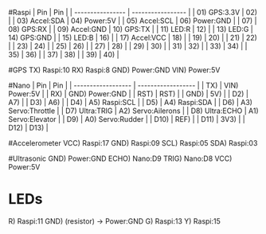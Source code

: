 #Raspi
| Pin              | Pin               |
| ---------------- | ----------------- |
| 01) GPS:3.3V     | 02)               |
| 03) Accel:SDA    | 04) Power:5V      |
| 05) Accel:SCL    | 06) Power:GND     |
| 07)              | 08) GPS:RX        |
| 09) Accel:GND    | 10) GPS:TX        |
| 11) LED:R        | 12)               |
| 13) LED:G        | 14) GPS:GND       |
| 15) LED:B        | 16)               |
| 17) Accel:VCC    | 18)               |
| 19)              | 20)               |
| 21)              | 22)               |
| 23)              | 24)               |
| 25)              | 26)               |
| 27)              | 28)               |
| 29)              | 30)               |
| 31)              | 32)               |
| 33)              | 34)               |
| 35)              | 36)               |
| 37)              | 38)               |
| 39)              | 40)               |

#GPS
TX) Raspi:10
RX) Raspi:8
GND) Power:GND
VIN) Power:5V

#Nano
| Pin                | Pin                |
| ------------------ | ------------------ |
| TX)                | VIN) Power:5V      |
| RX)                | GND) Power:GND     |
| RST)               | RST)               |
| GND)               | 5V)                |
| D2)                | A7)                |
| D3)                | A6)                |
| D4)                | A5) Raspi:SCL      |
| D5)                | A4) Raspi:SDA      |
| D6)                | A3) Servo:Throttle |
| D7) Ultra:TRIG     | A2) Servo:Ailerons |
| D8) Ultra:ECHO     | A1) Servo:Elevator |
| D9)                | A0) Servo:Rudder   |
| D10)               | REF)               |
| D11)               | 3V3)               |
| D12)               | D13)               |
 
#Accelerometer
VCC) Raspi:17
GND) Raspi:09
SCL) Raspi:05
SDA) Raspi:03

#Ultrasonic
GND) Power:GND
ECHO) Nano:D9
TRIG) Nano:D8
VCC) Power:5V

# LEDs
R) Raspi:11
GND) (resistor) -> Power:GND
G) Raspi:13
Y) Raspi:15
